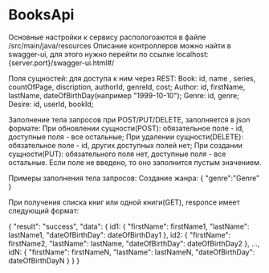 # BooksApi
Основные настройки к сервису распологоаются в файле /src/main/java/resources
Описание контроллеров можно найти в swagger-ui, для этого нужно перейти по ссылке localhost:{server.port}/swagger-ui.html#/

Поля сущностей: для доступа к ним через REST:
Book: id, name , series, countOfPage, discription, authorId, genreId, cost;
Author: id, firstName, lastName, dateOfBirthDay(например "1999-10-10");
Genre: id, genre;
Desire: id, userId, bookId;

Заполнение тела запросов при POST/PUT/DELETE, заполняется в json формате:
При обновлении сущности(POST): обязательное поле - id, доступные поля - все остальные;
При удалении сущности(DELETE): обязательное поле - id, других доступных полей нет;
При создании сущности(PUT): обязательного поля нет, доступные поля - все остальные. Если поле не введено, то оно заполнится пустым значением.

Примеры заполнения тела запросов:
Создание жанра:
{
    "genre":"Genre"
}

При получения списка книг или одной книги(GET), responce имеет следующий формат:

{
   "result": "success",
   "data":    {
      id1:       {
         "firstName": firstName1,
         "lastName": lastName1,
         "dateOfBirthDay": dateOfBirthDay1
      },
      id2:       {
         "firstName": firstName2,
         "lastName": lastName,
         "dateOfBirthDay": dateOfBirthDay2
      },
      ...,
      idN:       {
         "firstName": firstNameN,
         "lastName": lastNameN,
         "dateOfBirthDay": dateOfBirthDayN
      }
   }
}
